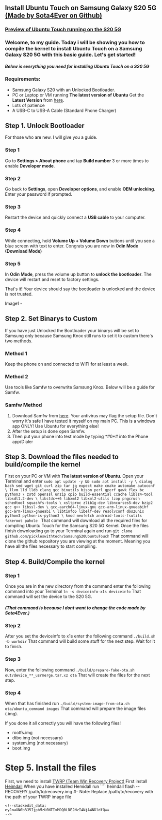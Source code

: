 

## Install Ubuntu Touch on Samsung Galaxy S20 5G [(Made by Sota4Ever on Github)](https://github.com/Sota4Ever)
### [Preview of Ubuntu Touch running on the S20 5G](https://github.com/pickleswithtech/SamsungS20UbuntuTouch/blob/halium-13/SamsungGalaxyS20.md) 
### Welcome, to my guide. Today i will be showing you how to compile the kernel to install Ubuntu Touch on a Samsung Galaxy S20 5G with this basic guide. Let's get started!

##### Below is everything you need for installing Ubuntu Touch on a S20 5G

   ### 	Requirements:								
   

 - Samsung Galaxy S20 with an Unlocked Bootloader.
 - PC or Laptop or VM running **The latest version of Ubuntu** Get the **Latest Version** from [here](https://ubuntu.com/download/desktop).
 - Lots of patience
 - A USB-C to USB-A Cable (Standard Phone Charger) 

## Step 1. Unlock Bootloader

For those who are new. I will give you a guide.
### Step 1
Go to  **Settings > About phone**  and tap  **Build number**  3 or more times to enable  **Developer mode**.
### Step 2
Go back to  **Settings**, open  **Developer options**, and enable  **OEM unlocking**. Enter your password if prompted.
 ### Step 3
Restart the device and quickly connect a  **USB cable** to your computer.
### Step 4
While connecting, hold  **Volume Up + Volume Down**  buttons until you see a blue screen with text to enter. Congrats you are now in **Odin Mode (Download Mode)**
### Step 5
In **Odin Mode**, press the volume up button to  **unlock the bootloader**. The device will restart and reset to factory settings.

That's it! Your device should say the bootloader is unlocked and the device is not trusted.

Image1 - 

## Step 2.  Set Binarys to Custom
If you have just Unlocked the Bootloader your binarys will be set to Samsung only because Samsung Knox still runs to set it to custom there's two methods.
### Method 1
Keep the phone on and connected to WIFI for at least a week.
### Method 2
Use tools like Samfw to overwrite Samsung Knox. Below will be a guide for Samfw.
### Samfw Method
1. Download Samfw from [here](https://samfw.com/SamFwToolSetup_v4.9.zip). Your antivirus may flag the setup file. Don't worry it's safe I have tested it myself on my main PC. This is a windows app ONLY! Use Ubuntu for everything else!
2. After the setup is done open Samfw.
3. Then put your phone into test mode by typing \*#0*# into the Phone app/Dialer
## Step 3. Download the files needed to build/compile the kernel
First on your PC or VM with **The latest version of Ubuntu**. Open your Terminal and enter `sudo apt update -y && sudo apt install -y \
    dialog bash sed wget git curl zip tar jq expect make cmake automake autoconf \
    llvm lld lldb clang gcc binutils bison perl gperf gawk flex bc python3 \
    zstd openssl unzip cpio build-essential ccache liblz4-tool libsdl1.2-dev \
    libstdc++6 libxml2 libxml2-utils lzop pngcrush schedtool squashfs-tools \
    xsltproc zlib1g-dev libncurses5-dev bzip2 gcc g++ libssl-dev \
    gcc-aarch64-linux-gnu gcc-arm-linux-gnueabihf gcc-arm-linux-gnueabi \
    libtinfo5 libelf-dev resolvconf dos2unix python3 python-is-python3 \
    kmod neofetch android-tools-fsutils fakeroot pahole
`
 That command will download all the required files for compiling Ubuntu Touch for the Samsung S20 5G Kernel. Once the files finish downloading go to your Terminal again and run `git clone github.com/pickleswithtech/SamsungS20UbuntuTouch`
That command will clone the github repository you are viewing at the moment. Meaning you have all the files necessary to start compiling.

## Step 4. Build/Compile the kernel
### Step 1
Once you are in the new directory from the command enter the following command into your Terminal `ln -s deviceinfo-x1s deviceinfo`
That command will set the device to the S20 5G.
##### (That command is because I dont want to change the code made by Sota4Ever.) 
### Step 2
After you set the deviceinfo to x1s enter the following command `./build.sh -b workdir` 
That command will build some stuff for the next step. Wait for it to finish.
### Step 3
Now, enter the following command `./build/prepare-fake-ota.sh out/device_**_usrmerge.tar.xz ota`
That will create the files for the next step.
### Step 4
When that has finished run `./build/system-image-from-ota.sh ota/ubuntu_command images`
That command will prepare the image files (.img).

If you done it all correctly you will have the following files!

 - rootfs.img
- dtbo.img (not necessary)
- system.img (not necessary)
- boot.img
# Step 5. Install the files
First, we need to install [TWRP (Team Win Recovery Project)](https://dl.twrp.me/x1s/twrp-3.7.0_11-0-x1s.img#google_vignette)
First install [Heimdall](https://glassechidna.com.au/heimdall/#downloads)
When you have installed Hemidall run ````
heimdall flash --RECOVERY /path/to/recovery.img
#- Note: Replace /path/to/recovery with the path of your TWRP image file
````
<!--stackedit_data:
eyJoaXN0b3J5IjpbMzU0NTIxMDQ0LDE2NzI4NjA4NDldfQ==
-->